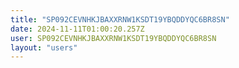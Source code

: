 ```yaml
---
title: "SP092CEVNHKJBAXXRNW1KSDT19YBQDDYQC6BR8SN"
date: 2024-11-11T01:00:20.257Z
user: SP092CEVNHKJBAXXRNW1KSDT19YBQDDYQC6BR8SN
layout: "users"
---
```

    